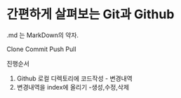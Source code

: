 # 간편하게 살펴보는 Git과 Github

.md 는 MarkDown의 약자.

Clone
Commit
Push
Pull


진행순서
1. Github 로컬 디렉토리에 코드작성 - 변경내역
2. 변경내역을 index에 올리기 -생성,수정,삭제
